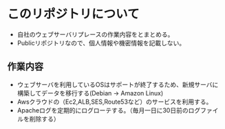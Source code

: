 # このリポジトリについて
- 自社のウェブサーバリプレースの作業内容をとまとめる。
- Publicリポジトリなので、個人情報や機密情報を記載しない。

## 作業内容
- ウェブサーバを利用しているOSはサポートが終了するため、新規サーバに構築してデータを移行する(Debian → Amazon Linux)
- Awsクラウドの（Ec2,ALB,SES,Route53など）のサービスを利用する。
- Apacheログを定期的にログローテする。（毎月一日に30日前のログファイルを削除する）

